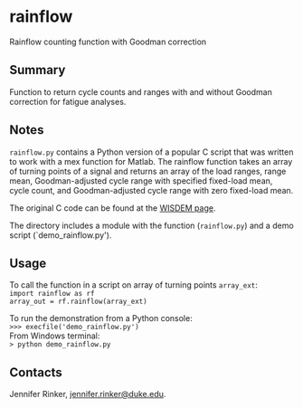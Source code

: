 # rainflow
Rainflow counting function with Goodman correction

Summary  
-------  
Function to return cycle counts and ranges with and without Goodman 
correction for fatigue analyses.  

Notes  
-----  
`rainflow.py` contains a Python version of a popular C script that was
written to work with a mex function for Matlab. The rainflow function takes
an array of turning points of a signal and returns an array of the load
ranges, range mean, Goodman-adjusted cycle range with specified fixed-load 
mean, cycle count, and Goodman-adjusted cycle range with zero fixed-load 
mean.  

The original C code can be found at the [WISDEM page](https://github.com/WISDEM/AeroelasticSE/tree/master/src/AeroelasticSE/rainflow).  

The directory includes a module with the function (`rainflow.py`) and 
a demo script (`demo_rainflow.py').  


Usage
-----
To call the function in a script on array of turning points `array_ext`:  
`import rainflow as rf`  
`array_out = rf.rainflow(array_ext)`  

To run the demonstration from a Python console:  
`>>> execfile('demo_rainflow.py')`  
From Windows terminal:  
`> python demo_rainflow.py`  

Contacts  
--------  
Jennifer Rinker, jennifer.rinker@duke.edu.  
